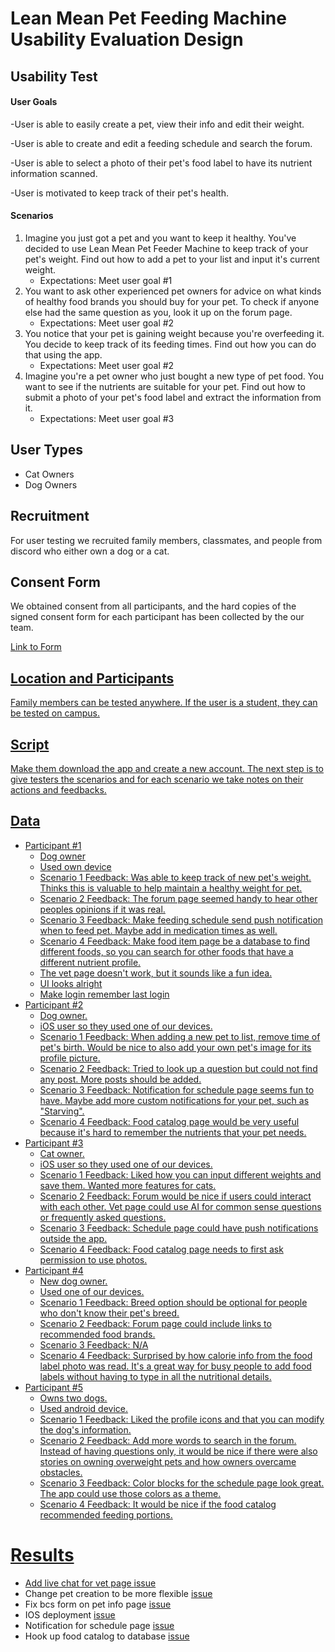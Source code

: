 # Lean Mean Pet Feeding Machine Usability Evaluation Design
## Usability Test
#### User Goals
  -User is able to easily create a pet, view their info and edit their weight.
  
  -User is able to create and edit a feeding schedule and search the forum.
  
  -User is able to select a photo of their pet's food label to have its nutrient information scanned.

  -User is motivated to keep track of their pet's health.

#### Scenarios
 1. Imagine you just got a pet and you want to keep it healthy. You've decided to use Lean Mean Pet Feeder Machine to keep track of your pet's weight. Find out how to add a pet to your list and input it's current weight.
    * Expectations: Meet user goal #1
 2. You want to ask other experienced pet owners for advice on what kinds of healthy food brands you should buy for your pet. To check if anyone else had the same question as you, look it up on the forum page.
    * Expectations: Meet user goal #2
 3. You notice that your pet is gaining weight because you're overfeeding it. You decide to keep track of its feeding times. Find out how you can do that using the app.
     * Expectations: Meet user goal #2
 4. Imagine you're a pet owner who just bought a new type of pet food. You want to see if the nutrients are suitable for your pet. Find out how to submit a photo of your pet's food label and extract the information from it.
    * Expectations: Meet user goal #3

## User Types
* Cat Owners
* Dog Owners 

## Recruitment
For user testing we recruited family members, classmates, and people from discord who either own a dog or a cat.

## Consent Form

 We obtained consent from all participants, and the hard copies of the signed consent form for each participant has been collected by the our team.

<a href="https://docs.google.com/document/d/1DPY_STlWvWqsiC2z6-3xnyx54cwUNanE2D_dJVf2jPI/edit">Link to Form

## Location and Participants 

Family members can be tested anywhere. If the user is a student, they can be tested on campus.

## Script
Make them download the app and create a new account. The next step is to give testers the scenarios and for each scenario we take notes on their actions and feedbacks.

## Data
* Participant #1
    * Dog owner
    * Used own device
    * Scenario 1 Feedback: Was able to keep track of new pet's weight. Thinks this is valuable to help maintain a healthy weight for pet.
    * Scenario 2 Feedback: The forum page seemed handy to hear other peoples opinions if it was real.
    * Scenario 3 Feedback: Make feeding schedule send push notification when to feed pet. Maybe add in medication times as well.
    * Scenario 4 Feedback: Make food item page be a database to find different foods, so you can search for other foods that have a different nutrient profile.
    * The vet page doesn't work, but it sounds like a fun idea.
    * UI looks alright
    * Make login remember last login
* Participant #2
    * Dog owner.
    * iOS user so they used one of our devices.
    * Scenario 1 Feedback: When adding a new pet to list, remove time of pet's birth. Would be nice to also add your own pet's image for its profile picture.
    * Scenario 2 Feedback: Tried to look up a question but could not find any post. More posts should be added.
    * Scenario 3 Feedback: Notification for schedule page seems fun to have. Maybe add more custom notifications for your pet, such as "Starving".
    * Scenario 4 Feedback: Food catalog page would be very useful because it's hard to remember the nutrients that your pet needs.
* Participant #3
    * Cat owner.
    * iOS user so they used one of our devices.
    * Scenario 1 Feedback: Liked how you can input different weights and save them. Wanted more features for cats.
    * Scenario 2 Feedback: Forum would be nice if users could interact with each other. Vet page could use AI for common sense questions or frequently asked questions.
    * Scenario 3 Feedback: Schedule page could have push notifications outside the app.
    * Scenario 4 Feedback: Food catalog page needs to first ask permission to use photos.  
* Participant #4
    * New dog owner.
    * Used one of our devices.
    * Scenario 1 Feedback: Breed option should be optional for people who don't know their pet's breed.
    * Scenario 2 Feedback: Forum page could include links to recommended food brands.
    * Scenario 3 Feedback: N/A
    * Scenario 4 Feedback: Surprised by how calorie info from the food label photo was read. It's a great way for busy people to add food labels without having to type in all the nutritional details.
* Participant #5
    * Owns two dogs.
    * Used android device.
    * Scenario 1 Feedback: Liked the profile icons and that you can modify the dog's information.
    * Scenario 2 Feedback: Add more words to search in the forum. Instead of having questions only, it would be nice if there were also stories on owning overweight pets and how owners overcame obstacles.
    * Scenario 3 Feedback: Color blocks for the schedule page look great. The app could use those colors as a theme.
    * Scenario 4 Feedback: It would be nice if the food catalog recommended feeding portions.
        
# Results
- Add live chat for vet page [issue](https://github.com/Lean-Mean-Pet-Feeding-Machine/pet-feeder/issues/34)
- Change pet creation to be more flexible [issue](https://github.com/Lean-Mean-Pet-Feeding-Machine/pet-feeder/issues/53)
- Fix bcs form on pet info page [issue](https://github.com/Lean-Mean-Pet-Feeding-Machine/pet-feeder/issues/50)
- IOS deployment [issue](https://github.com/Lean-Mean-Pet-Feeding-Machine/pet-feeder/issues/49)
- Notification for schedule page [issue](https://github.com/Lean-Mean-Pet-Feeding-Machine/pet-feeder/issues/51)
- Hook up food catalog to database [issue](https://github.com/Lean-Mean-Pet-Feeding-Machine/pet-feeder/issues/52)
